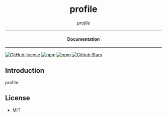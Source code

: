 

<div align="center">  
  <h1>profile</h1>
</div>

<div align="center">  
<i>profile</i>
</div>

---

<div align="center">
<h4>Documentation</h4>
</div>

---

[![GitHub license](https://img.shields.io/badge/license-MIT-blue.svg)](https://github.com/nostr-components/profile/blob/gh-pages/LICENSE)
[![npm](https://img.shields.io/npm/v/nc_profile)](https://npmjs.com/package/nc_profile)
[![npm](https://img.shields.io/npm/dw/nc_profile.svg)](https://npmjs.com/package/nc_profile)
[![Github Stars](https://img.shields.io/github/stars/nostr-components/profile.svg)](https://github.com/nostr-components/profile/)

## Introduction

profile

## License

- MIT
